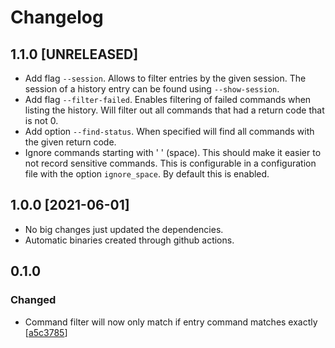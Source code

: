 # Changelog

## 1.1.0 [UNRELEASED]
* Add flag `--session`. Allows to filter entries by the given
  session. The session of a history entry can be found using
  `--show-session`.
* Add flag `--filter-failed`. Enables filtering of failed commands
  when listing the history. Will filter out all commands that had a
  return code that is not 0.
* Add option `--find-status`. When specified will find all commands
  with the given return code.
* Ignore commands starting with ' ' (space). This should make it
  easier to not record sensitive commands. This is configurable in a
  configuration file with the option `ignore_space`. By default this
  is enabled.

## 1.0.0 [2021-06-01]
* No big changes just updated the dependencies.
* Automatic binaries created through github actions.

## 0.1.0

### Changed

* Command filter will now only match if entry command matches exactly
[[a5c3785](https://github.com/AlexanderThaller/histdb-rs/commit/b4a89c2f109b68b901e4610ebe2f39834ffe8d6f)]
